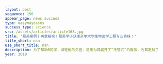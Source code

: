 ```yaml
---
layout: post
sequence: 156
appear_page: news success
type: easymaycases
success_type: science
src: /assets/articles/article168.jpg
title: "易美案例丨再拿藤校！易美学子获康奈尔大学生物医学工程专业青睐！"
title_short: nan
use_short_title: nan
description: 为了帮助R同学，减轻他的负担，易美为其展开了“托管式”的服务，为其定制了一套完美的申学计划。在标化考试的准备上，易美团队安排R同学参加了语培名师团项目。由有着丰富GRE授课经验的前线名师团队，一对一进行辅导。由于词汇量匮乏，老师为R同学制定了严格的学习计划，循序渐进，周期性的复习整理，通过词根记忆法，加深对单词的掌握。在阅读上，为了解决解题时间不足的问题，R同学首先接触大量真题，培养做题感觉。随后，总结错误，寻找做题规律。通过对文章结构，逻辑的分析，掌握了做题的技巧。功夫不负有心人，R同学最终取得了GRE325+的好成绩。
year: 2019
---
```


